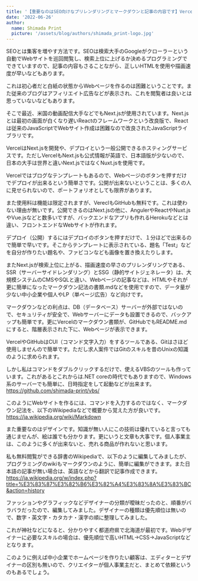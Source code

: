 ```yaml
---
title: '【重要なのはSEO向けなプリレンダリングとマークダウンと記事の内容です】VercelならGitHubのNext.jsなどを簡単に公開できます'
date: '2022-06-26'
author:
  name: Shimada Print
  picture: '/assets/blog/authors/shimada_print-logo.jpg'
---
```


SEOとは集客を増やす方法です。SEOは検索大手のGoogleがクローラーという自動でWebサイトを巡回閲覧し、検索上位に上げるか決めるプログラミングでできていますので、記事の内容もさることながら、正しいHTMLを使用や描画速度が早いなどもあります。

これは初心者だと白紙の状態からWebページを作るのは困難ということです。また従来のブログはアフィリエイト広告などが表示され、これを閲覧者は良いとは思っていないなどもあります。

そこで最近、米国の動画配信大手などでもNext.jsが使用されています。Next.jsとは最初の画面が白くなり遅いReactのフレームワークという改良版で、Reactは従来のJavaScriptでWebサイト作成は困難なので改良されたJavaScriptライブラリです。

VercelはNext.jsを開発や、デプロイという一般公開できるホスティングサービスです。ただしVercelもNext.jsも公式情報が英語で、日本語版が少ないので、日本の大手は世界と違いNext.jsではなくNuxt.jsを使用です。

Vercelではブログなテンプレートもあるので、Webページのボタンを押すだけでデプロイが出来るという簡単さです。公開が出来ないということは、多くの人に見せられないので、ポートフォリオとしても限界があります。

また使用料は機能は限定されますが、VereclもGitHubも無料です。これは使わない理由が無いです。公開できるのはNext.jsの他に、AngulerやReactやNuxt.jsやVue.jsなどと数多いですが、バックエンドなアプリも作れるHerokuなどとは違い、フロントエンドなWebサイトが作れます。

デプロイ（公開）するにはデプロイのボタンを押すだけで、１分ほどで出来るので簡単で早いです。そこからテンプレートに表示されている、題名「Test」などを自分が作りたい題名や、ファビコンなども画像を置き換えたりします。

またNext.jsが検索上位に上がる、描画速度の早さのプリレンダリングである、SSR（サーバーサイドレンダリング）とSSG（静的サイトジェネレータ）は、大規模システムのCMSやSQLと違い、Webページの記事などは、HTMLやそれが更に簡単になったマークダウン記法の書類.mdなどを使用ですので、データ量が少ない中小企業や個人やLP（単ページ広告）など向けです。

マークダウンなどの利点は、DB（データベース）サーバーが外部ではないので、セキュリティが安全で、Webサーバーにデータも設置できるので、バックアップも簡単です。更にVercelのマークダウン書類が、GitHubでもREADME.mdにすると、階層表示された下に、Webページが表示できます。

VercelやGitHubはCUI（コマンド文字入力）をするツールである、Gitはさほど使用しませんので簡単です。ただし求人案件ではGitのスキルを昔のUnixの知識のように求められます。

しかし私はコマンドをダブルクリックするだけで、使えるVBSのツールも作っています。これがあるとこれからは.NET coreの時代でもありますので、Windows系のサーバーでも簡単に、日時指定をして起動などが出来ます。  
https://github.com/shimada-print/vbs/


このようにWebサイトを作るには、コマンドを入力するのではなく、マークダウン記法を、以下のWikipediaなどで概要から覚えた方が良いです。  
https://ja.wikipedia.org/wiki/Markdown

また重要なのはデザインです。知識が無い人にこの技術は優れていると言っても通じませんが、絵は誰でも分かります。更にいうと文章も大事です。個人事業主は、このように多くが出来ないと、売れる商品が作れないと思います。

私も無料閲覧ができる辞書のWikipediaで、以下のように編集してみましたが、プログラミングのwikiもマークダウンのように、簡単に編集ができます。また日本語の記事が無い場合は、英語などから翻訳で記事作成できます。  
https://ja.wikipedia.org/w/index.php?title=%E3%83%87%E3%82%B6%E3%82%A4%E3%83%8A%E3%83%BC&action=history

ファッションやグラフィックなどデザイナーの分類が曖昧だったのと、順番がバラバラだったので、編集してみました。デザイナーの種類は優先順位は無いので、数字・英文字・カタカナ・漢字の順に整理してみました。

これが神社などになると、分かりやすく都道府県で北海道が最初です。Webデザイナーに必要なスキルの場合は、優先順位で高いHTML→CSS→JavaScriptなどとなります。

このように例えば中小企業でホームページを作りたい顧客は、エディターとデザイナーの区別も無いので、クリエイターが個人事業主だと、まとめて依頼というのもあるでしょう。
